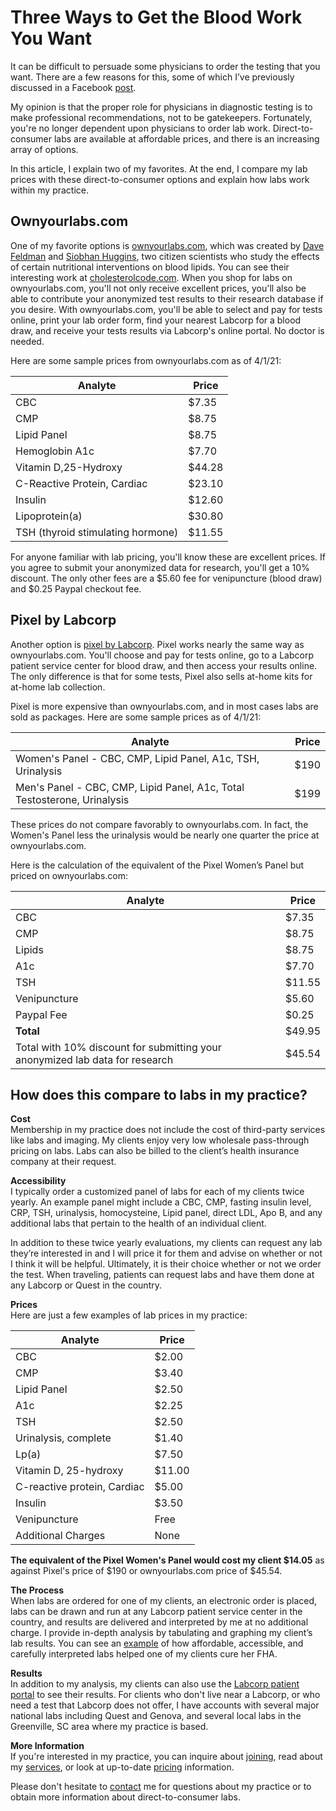 # Three Ways to Get the Blood Work You Want
It can be difficult to persuade some physicians to order the testing that you want. There are a few reasons for this, some of which I’ve previously discussed in a Facebook [post](https://www.facebook.com/stevenkornweissmd/posts/188798642704956).

My opinion is that the proper role for physicians in diagnostic testing is to make professional recommendations, not to be gatekeepers. Fortunately, you're no longer dependent upon physicians to order lab work. Direct-to-consumer labs are available at affordable prices, and there is an increasing array of options.

In this article, I explain two of my favorites. At the end, I compare my lab prices with these direct-to-consumer options and explain how labs work within my practice.

## Ownyourlabs.com

One of my favorite options is [ownyourlabs.com](https://ownyourlabs.com/shop-oyl/), which was created by [Dave Feldman](https://twitter.com/DaveKeto) and [Siobhan Huggins](https://twitter.com/siobhan_huggins), two citizen scientists who study the effects of certain nutritional interventions on blood lipids. You can see their interesting work at [cholesterolcode.com](https://cholesterolcode.com/). When you shop for labs on ownyourlabs.com, you'll not only receive excellent prices, you'll also be able to contribute your anonymized test results to their research database if you desire. With ownyourlabs.com, you'll be able to select and pay for tests online, print your lab order form, find your nearest Labcorp for a blood draw, and receive your tests results via Labcorp's online portal. No doctor is needed.

Here are some sample prices from ownyourlabs.com as of 4/1/21:

| Analyte | Price |
| ------ | ----- |
| CBC                               | $7.35  |
| CMP                               | $8.75  |
| Lipid Panel                       | $8.75  |
| Hemoglobin A1c                    | $7.70  |
| Vitamin D,25-Hydroxy              | $44.28 |
| C-Reactive Protein, Cardiac       | $23.10 |
| Insulin                           | $12.60 |
| Lipoprotein(a)                    | $30.80 |
| TSH (thyroid stimulating hormone) | $11.55 |

For anyone familiar with lab pricing, you'll know these are excellent prices. If you agree to submit your anonymized data for research, you'll get a 10% discount. The only other fees are a $5.60 fee for venipuncture (blood draw) and $0.25 Paypal checkout fee.

## Pixel by Labcorp

Another option is [pixel by Labcorp](https://www.pixel.labcorp.com/). Pixel works nearly the same way as ownyourlabs.com. You'll choose and pay for tests online, go to a Labcorp patient service center for blood draw, and then access your results online. The only difference is that for some tests, Pixel also sells at-home kits for at-home lab collection.

Pixel is more expensive than ownyourlabs.com, and in most cases labs are sold as packages. Here are some sample prices as of 4/1/21:

| Analyte | Price |
|---------|------|
| Women's Panel - CBC, CMP, Lipid Panel, A1c, TSH, Urinalysis              | $190 |
| Men's Panel - CBC, CMP, Lipid Panel, A1c, Total Testosterone, Urinalysis | $199 |

These prices do not compare favorably to ownyourlabs.com. In fact, the Women's Panel less the urinalysis would be nearly one quarter the price at ownyourlabs.com.

Here is the calculation of the equivalent of the Pixel Women’s Panel but priced on ownyourlabs.com:

| Analyte | Price |
|---------|--------|
| CBC                                                                          | $7.35  |
| CMP                                                                          | $8.75  |
| Lipids                                                                       | $8.75  |
| A1c                                                                          | $7.70  |
| TSH                                                                          | $11.55 |
| Venipuncture                                                                 | $5.60  |
| Paypal Fee                                                                   | $0.25  |
| **Total**                                                                        | $49.95 |
| Total with 10% discount for submitting your anonymized lab data for research | $45.54 |

## How does this compare to labs in my practice?

**Cost**
\
Membership in my practice does not include the cost of third-party services like labs and imaging. My clients enjoy very low wholesale pass-through pricing on labs. Labs can also be billed to the client’s health insurance company at their request.

**Accessibility**
\
I typically order a customized panel of labs for each of my clients twice yearly. An example panel might include a CBC, CMP, fasting insulin level, CRP, TSH, urinalysis, homocysteine, Lipid panel, direct LDL, Apo B, and any additional labs that pertain to the health of an individual client.

In addition to these twice yearly evaluations, my clients can request any lab they’re interested in and I will price it for them and advise on whether or not I think it will be helpful. Ultimately, it is their choice whether or not we order the test. When traveling, patients can request labs and have them done at any Labcorp or Quest in the country.

**Prices**
\
Here are just a few examples of lab prices in my practice:

| Analyte                     | Price  |
|-----------------------------|--------|
| CBC                         | $2.00  |
| CMP                         | $3.40  |
| Lipid Panel                 | $2.50  |
| A1c                         | $2.25  |
| TSH                         | $2.50  |
| Urinalysis, complete        | $1.40  |
| Lp(a)                       | $7.50  |
| Vitamin D, 25-hydroxy       | $11.00 |
| C-reactive protein, Cardiac | $5.00  |
| Insulin                     | $3.50  |
| Venipuncture                | Free   |
| Additional Charges          | None   |

**The equivalent of the Pixel Women's Panel would cost my client $14.05** as against Pixel's price of $190 or ownyourlabs.com price of $45.54.

**The Process**
\
When labs are ordered for one of my clients, an electronic order is placed, labs can be drawn and run at any Labcorp patient service center in the country, and results are delivered and interpreted by me at no additional charge. I provide in-depth analysis by tabulating and graphing my client’s lab results. You can see an [example](https://kornweissmedical.com/case-report-fha/) of how affordable, accessible, and carefully interpreted labs helped one of my clients cure her FHA.

**Results**
\
In addition to my analysis, my clients can also use the [Labcorp patient portal](https://patient.labcorp.com/) to see their results. For clients who don't live near a Labcorp, or who need a test that Labcorp does not offer, I have accounts with several major national labs including Quest and Genova, and several local labs in the Greenville, SC area where my practice is based.

**More Information**
\
If you're interested in my practice, you can inquire about [joining](https://kornweissmedical.com/join/), read about my [services](https://kornweissmedical.com/services/), or look at up-to-date [pricing](https://kornweissmedical.com/pricing/) information.

Please don't hesitate to [contact](https://kornweissmedical.com/contact/) me for questions about my practice or to obtain more information about direct-to-consumer labs.

